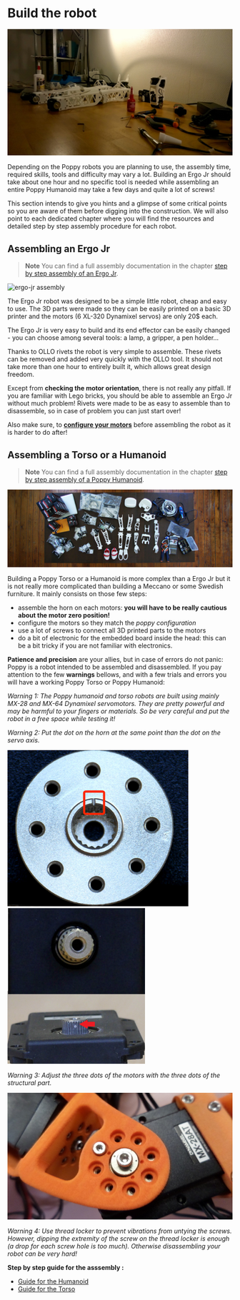# Build the robot

![Poppy Assembly](../img/assembly_pretty.jpg)


Depending on the Poppy robots you are planning to use, the assembly time, required skills, tools and difficulty may vary a lot. Building an Ergo Jr should take about one hour and no specific tool is needed while assembling an entire Poppy Humanoid may take a few days and quite a lot of screws!

This section intends to give you hints and a glimpse of some critical points so you are aware of them before digging into the construction. We will also point to each dedicated chapter where you will find the resources and detailed step by step assembly procedure for each robot.


## Assembling an Ergo Jr

> **Note** You can find a full assembly documentation in the chapter [step by step assembly of an Ergo Jr](../assembly-guides/ergo-jr/README.md).

<!-- TODO: refaire une belle photo avec la vraie BOM -->
![ergo-jr assembly](../assembly-guides/ergo-jr/img/assembly/steps/ErgoJr_assembly.gif)

The Ergo Jr robot was designed to be a simple little robot, cheap and easy to use. The 3D parts were made so they can be easily printed on a basic 3D printer and the motors (6 XL-320 Dynamixel servos) are only 20$ each.

The Ergo Jr is very easy to build and its end effector can be easily changed - you can choose among several tools: a lamp, a gripper, a pen holder...

Thanks to OLLO rivets the robot is very simple to assemble. These rivets can be removed and added very quickly with the OLLO tool. It should not take more than one hour to entirely built it, which allows great design freedom.

<!-- TODO: image des rivets et du tool en action -->

Except from **checking the motor orientation**, there is not really any pitfall. If you are familiar with Lego bricks, you should be able to assemble an Ergo Jr without much problem! Rivets were made to be as easy to assemble than to disassemble, so in case of problem you can just start over!

Also make sure, to [**configure your motors**](../assembly-guides/ergo-jr/motor-configuration.md) before assembling the robot as it is harder to do after!



## Assembling a Torso or a Humanoid

> **Note** You can find a full assembly documentation in the chapter [step by step assembly of a Poppy Humanoid](../assembly-guides/poppy-humanoid/README.md).

![Poppy Humanoid BOM](../img/humanoid/bom.jpg)


Building a Poppy Torso or a Humanoid is more complex than a Ergo Jr but it is not really more complicated than building a Meccano or some Swedish furniture. It mainly consists on those few steps:


<!-- TODO: add links of the advanced doc -->
* assemble the horn on each motors: **you will have to be really cautious about the motor zero position!**
* configure the motors so they match the *poppy configuration*
* use a lot of screws to connect all 3D printed parts to the motors
* do a bit of electronic for the embedded board inside the head: this can be a bit tricky if you are not familiar with electronics.


**Patience and precision** are your allies, but in case of errors do not panic: Poppy is a robot intended to be assembled and disassembled. If you pay attention to the few **warnings** bellows, and with a few trials and errors you will have a working Poppy Torso or Poppy Humanoid:

*Warning 1: The Poppy humanoid and torso robots are built using mainly MX-28 and MX-64 Dynamixel servomotors. They are pretty powerful and may be harmful to your fingers or materials. So be very careful and put the robot in a free space while testing it!*

*Warning 2: Put the dot on the horn at the same point than the dot on the servo axis.*

<img src="../img/humanoid/horn.jpg" alt="horn" style="height: 350px;"/><img src="../img/humanoid/axe.jpg" alt="axe" style="height: 350px;"/>

*Warning 3: Adjust the three dots of the motors with the three dots of the structural part.*

![](../img/humanoid/three_dots.jpg)

*Warning 4: Use thread locker to prevent vibrations from untying the screws. However, dipping the extremity of the screw on the thread locker is enough (a drop for each screw hole is too much). Otherwise disassembling your robot can be very hard!*

<!-- TODO: Add directly the youtube playlist of poppy torso and humanoid-->

**Step by step guide for the asssembly :**

- [Guide for the Humanoid](https://github.com/poppy-project/poppy-humanoid/blob/master/hardware/doc/Poppy_Humanoid_assembly_instructions.md)
- [Guide for the Torso](https://github.com/poppy-project/poppy-torso/blob/master/hardware/doc/Poppy_Torso_assembly_instructions.md)
